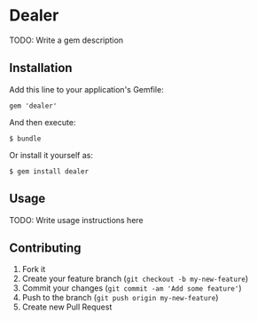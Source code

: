 # Dealer

TODO: Write a gem description

## Installation

Add this line to your application's Gemfile:

    gem 'dealer'

And then execute:

    $ bundle

Or install it yourself as:

    $ gem install dealer

## Usage

TODO: Write usage instructions here

## Contributing

1. Fork it
2. Create your feature branch (`git checkout -b my-new-feature`)
3. Commit your changes (`git commit -am 'Add some feature'`)
4. Push to the branch (`git push origin my-new-feature`)
5. Create new Pull Request
